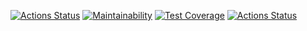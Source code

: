 [![Actions Status](https://github.com/seshmonke/frontend-project-11/actions/workflows/hexlet-check.yml/badge.svg)](https://github.com/seshmonke/frontend-project-11/actions)
[![Maintainability](https://api.codeclimate.com/v1/badges/1540b9040f427f7ef023/maintainability)](https://codeclimate.com/github/seshmonke/frontend-project-11/maintainability)
[![Test Coverage](https://api.codeclimate.com/v1/badges/1540b9040f427f7ef023/test_coverage)](https://codeclimate.com/github/seshmonke/frontend-project-11/test_coverage)
[![Actions Status](https://github.com/seshmonke/frontend-project-11/actions/workflows/nodejs.yml/badge.svg)](https://github.com/seshmonke/frontend-project-11/actions)
